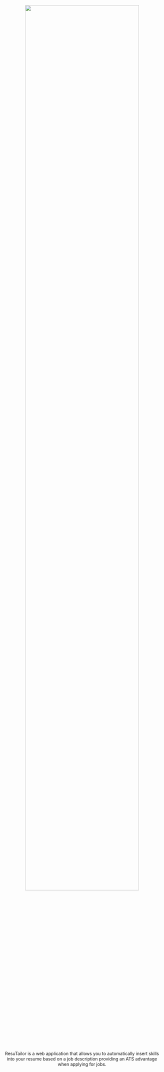 <div align="center">
<img src="https://github.com/evanwherchek/skill-scraper/assets/50429973/e0978d30-9db3-493d-bc3e-da16bc10f5d4" width="85%">
</div>

<p align="center">ResuTailor is a web application that allows you to automatically insert skills into your resume based on a job description providing an ATS advantage when applying for jobs.</p>
